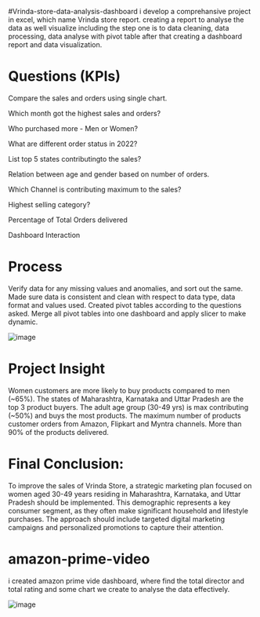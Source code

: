 #Vrinda-store-data-analysis-dashboard
i develop a comprehansive project in excel, which name Vrinda store report. creating a report to analyse the data as well visualize including the step one is to data cleaning, data processing, data analyse with pivot table after that creating a dashboard report and data visualization.

# Questions (KPIs)
Compare the sales and orders using single chart.

Which month got the highest sales and orders?

Who purchased more - Men or Women?

What are different order status in 2022?

List top 5 states contributingto the sales?

Relation between age and gender based on number of orders.

Which Channel is contributing maximum to the sales?

Highest selling category?

Percentage of Total Orders delivered

Dashboard Interaction 

# Process
Verify data for any missing values and anomalies, and sort out the same.
Made sure data is consistent and clean with respect to data type, data format and values used.
Created pivot tables according to the questions asked.
Merge all pivot tables into one dashboard and apply slicer to make dynamic.


![image](https://github.com/user-attachments/assets/c94929b9-d37e-404e-9336-3f45e2ec9ced)

# Project Insight
Women customers are more likely to buy products compared to men (~65%).
The states of Maharashtra, Karnataka and Uttar Pradesh are the top 3 product buyers.
The adult age group (30-49 yrs) is max contributing (~50%) and buys the most products.
The maximum number of products customer orders from Amazon, Flipkart and Myntra channels.
More than 90% of the products delivered.

# Final Conclusion:
To improve the sales of Vrinda Store, a strategic marketing plan focused on women aged 30-49 years residing in Maharashtra, Karnataka, and Uttar Pradesh should be implemented. This demographic represents a key consumer segment, as they often make significant household and lifestyle purchases. The approach should include targeted digital marketing campaigns and personalized promotions to capture their attention.


# amazon-prime-video
i created amazon prime vide dashboard, where find the total director and total rating and some chart we create to analyse the data effectively.

![image](https://github.com/user-attachments/assets/1bce270b-a354-4454-9c3c-845f060210a2)
















